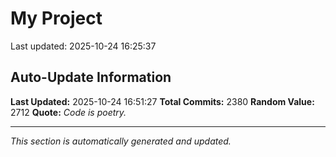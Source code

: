 # My Project


Last updated: 2025-10-24 16:25:37



















































































































































































































































































































































































































































































































































































































































































































































































































































































































































































































































































































































































































































































































































































































































































































































































































































































































































































































































































































































































































































































































































































































































































































































































































































































































































































































































































































































































































































































## Auto-Update Information

**Last Updated:** 2025-10-24 16:51:27
**Total Commits:** 2380
**Random Value:** 2712
**Quote:** _Code is poetry._

---
_This section is automatically generated and updated._